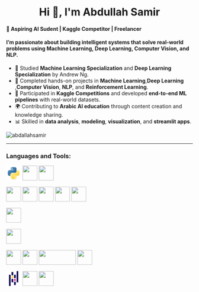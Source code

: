<h1 align="center">Hi 👋, I'm Abdullah Samir</h1>

#### 🚀 Aspiring AI Sudent | Kaggle Competitor | Freelancer
#### I’m passionate about building intelligent systems that solve real-world problems using Machine Learning, Deep Learning, Computer Vision, and NLP.

- 🔬 Studied **Machine Learning Specialization** and **Deep Learning Specialization** by Andrew Ng.
- 🤖 Completed hands-on projects in **Machine Learning**,**Deep Learning** ,**Computer Vision**, **NLP**, and **Reinforcement Learning**.
- 🧠 Participated in **Kaggle Competitions** and developed **end-to-end ML pipelines** with real-world datasets.
- 🌍 Contributing to **Arabic AI education** through content creation and knowledge sharing.
- 📊 Skilled in **data analysis**, **modeling**, **visualization**, and **streamlit apps**.

<p align="left"> <img src="https://komarev.com/ghpvc/?username=abdallahsamir&label=Profile%20views&color=0e75b6&style=flat" alt="abdallahsamir" /> </p>

---

<h3 align="left">Languages and Tools:</h3>

<p align="left">
  <!-- Languages -->
  <a href="https://www.python.org"><img src="https://raw.githubusercontent.com/devicons/devicon/master/icons/python/python-original.svg" width="40" height="40"/></a>
  <a href="https://jupyter.org/"><img src="https://upload.wikimedia.org/wikipedia/commons/3/38/Jupyter_logo.svg" width="40" height="40"/></a>
  <a href="https://www.gnu.org/software/bash/"><img src="https://upload.wikimedia.org/wikipedia/commons/4/4b/Bash_Logo_Colored.svg" width="40" height="40"/></a>
</p>

<p align="left">
  <!-- ML & DL -->
  <a href="https://scikit-learn.org/"><img src="https://upload.wikimedia.org/wikipedia/commons/0/05/Scikit_learn_logo_small.svg" width="40" height="40"/></a>
  <a href="https://pytorch.org/"><img src="https://www.vectorlogo.zone/logos/pytorch/pytorch-icon.svg" width="40" height="40"/></a>
  <a href="https://www.tensorflow.org"><img src="https://www.vectorlogo.zone/logos/tensorflow/tensorflow-icon.svg" width="40" height="40"/></a>
  <a href="https://keras.io/"><img src="https://upload.wikimedia.org/wikipedia/commons/a/ae/Keras_logo.svg" width="40" height="40"/></a>
  <a href="https://xgboost.ai/"><img src="https://upload.wikimedia.org/wikipedia/commons/6/69/XGBoost_logo.png" width="40" height="40"/></a>
</p>

<p align="left">
  <!-- NLP -->
  <a href="https://huggingface.co/"><img src="https://huggingface.co/front/assets/huggingface_logo.svg" width="40" height="40"/></a>
</p>

<p align="left">
  <!-- CV -->
  <a href="https://opencv.org/"><img src="https://www.vectorlogo.zone/logos/opencv/opencv-icon.svg" width="40" height="40"/></a>
</p>

<p align="left">
  <!-- Deployment & Web -->
  <a href="https://fastapi.tiangolo.com/"><img src="https://cdn.worldvectorlogo.com/logos/fastapi-1.svg" width="40" height="40"/></a>
  <a href="https://flask.palletsprojects.com/"><img src="https://upload.wikimedia.org/wikipedia/commons/3/3c/Flask_logo.svg" width="40" height="40"/></a>
  <a href="https://streamlit.io/"><img src="https://streamlit.io/images/brand/streamlit-logo-primary-colormark-darktext.svg" width="100" height="40"/></a>
  <a href="https://www.docker.com/"><img src="https://www.vectorlogo.zone/logos/docker/docker-icon.svg" width="40" height="40"/></a>
</p>

<p align="left">
  <!-- Data Analysis & Viz -->
  <a href="https://pandas.pydata.org/"><img src="https://raw.githubusercontent.com/devicons/devicon/master/icons/pandas/pandas-original.svg" width="40" height="40"/></a>
  <a href="https://numpy.org/"><img src="https://upload.wikimedia.org/wikipedia/commons/3/31/NumPy_logo_2020.svg" width="40" height="40"/></a>
  <a href="https://matplotlib.org/"><img src="https://matplotlib.org/_static/images/logo2.svg" width="40" height="40"/></a>
</p>
